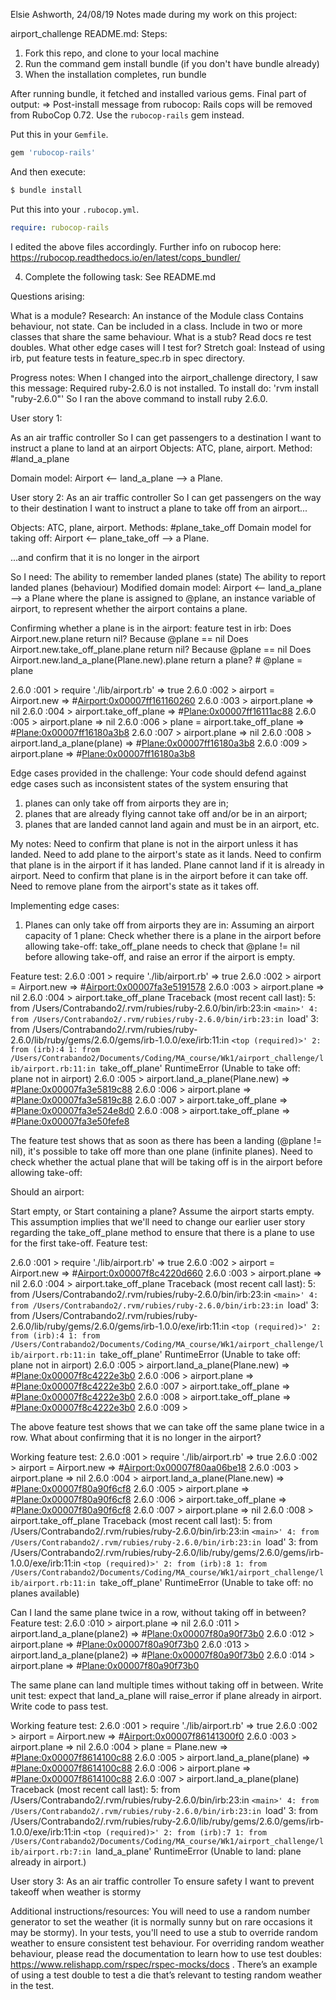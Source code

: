 Elsie Ashworth, 24/08/19
Notes made during my work on this project:

airport_challenge README.md:
Steps:
1. Fork this repo, and clone to your local machine
2. Run the command gem install bundle (if you don't have bundle already)
3. When the installation completes, run bundle

After running bundle, it fetched and installed various gems.
Final part of output:
=>
Post-install message from rubocop:
Rails cops will be removed from RuboCop 0.72. Use the `rubocop-rails` gem instead.

Put this in your `Gemfile`.

```rb
gem 'rubocop-rails'
```

And then execute:

```sh
$ bundle install
```

Put this into your `.rubocop.yml`.

```yaml
require: rubocop-rails
```

I edited the above files accordingly.
Further info on rubocop here:
https://rubocop.readthedocs.io/en/latest/cops_bundler/

4. Complete the following task:
See README.md

Questions arising:

What is a module? Research:
  An instance of the Module class
  Contains behaviour, not state.
  Can be included in a class.
  Include in two or more classes that share the same behaviour.
What is a stub?
Read docs re test doubles.
What other edge cases will I test for?
Stretch goal:
Instead of using irb, put feature tests in feature_spec.rb in spec directory.

Progress notes:
When I changed into the airport_challenge directory, I saw this message:
Required ruby-2.6.0 is not installed.
To install do: 'rvm install "ruby-2.6.0"'
So I ran the above command to install ruby 2.6.0.

User story 1:

As an air traffic controller
So I can get passengers to a destination
I want to instruct a plane to land at an airport
Objects: ATC, plane, airport.
Method: #land_a_plane

Domain model:
Airport <-- land_a_plane --> a Plane.

User story 2:
As an air traffic controller
So I can get passengers on the way to their destination
I want to instruct a plane to take off from an airport...

Objects: ATC, plane, airport.
Methods: #plane_take_off
Domain model for taking off:
Airport <-- plane_take_off --> a Plane.

...and confirm that it is no longer in the airport

So I need:
The ability to remember landed planes (state)
The ability to report landed planes (behaviour)
Modified domain model:
Airport <-- land_a_plane --> a Plane
where the plane is assigned to @plane, an instance variable of airport,
to represent whether the airport contains a plane.

Confirming whether a plane is in the airport: feature test in irb:
Does Airport.new.plane return nil? Because @plane == nil
Does Airport.new.take_off_plane.plane return nil? Because @plane == nil
Does Airport.new.land_a_plane(Plane.new).plane return a plane? # @plane = plane

2.6.0 :001 > require './lib/airport.rb'
 => true
2.6.0 :002 > airport = Airport.new
 => #<Airport:0x00007ff161160260>
2.6.0 :003 > airport.plane
 => nil
2.6.0 :004 > airport.take_off_plane
 => #<Plane:0x00007ff16111ac88>
2.6.0 :005 > airport.plane
 => nil
2.6.0 :006 > plane = airport.take_off_plane
 => #<Plane:0x00007ff16180a3b8>
2.6.0 :007 > airport.plane
 => nil
2.6.0 :008 > airport.land_a_plane(plane)
 => #<Plane:0x00007ff16180a3b8>
2.6.0 :009 > airport.plane
 => #<Plane:0x00007ff16180a3b8>

Edge cases provided in the challenge:
Your code should defend against edge cases
such as inconsistent states of the system ensuring that
1. planes can only take off from airports they are in;
2. planes that are already flying cannot take off and/or be in an airport;
3. planes that are landed cannot land again and must be in an airport,
etc.

My notes:
Need to confirm that plane is not in the airport unless it has landed.
Need to add plane to the airport's state as it lands.
Need to confirm that plane is in the airport if it has landed.
Plane cannot land if it is already in airport.
Need to confirm that plane is in the airport before it can take off.
Need to remove plane from the airport's state as it takes off.

Implementing edge cases:
1. Planes can only take off from airports they are in:
Assuming an airport capacity of 1 plane:
Check whether there is a plane in the airport before allowing take-off:
take_off_plane needs to check that @plane != nil before allowing take-off,
and raise an error if the airport is empty.

Feature test:
2.6.0 :001 > require './lib/airport.rb'
 => true
2.6.0 :002 > airport = Airport.new
 => #<Airport:0x00007fa3e5191578>
2.6.0 :003 > airport.plane
 => nil
2.6.0 :004 > airport.take_off_plane
Traceback (most recent call last):
        5: from /Users/Contrabando2/.rvm/rubies/ruby-2.6.0/bin/irb:23:in `<main>'
        4: from /Users/Contrabando2/.rvm/rubies/ruby-2.6.0/bin/irb:23:in `load'
        3: from /Users/Contrabando2/.rvm/rubies/ruby-2.6.0/lib/ruby/gems/2.6.0/gems/irb-1.0.0/exe/irb:11:in `<top (required)>'
        2: from (irb):4
        1: from /Users/Contrabando2/Documents/Coding/MA_course/Wk1/airport_challenge/lib/airport.rb:11:in `take_off_plane'
RuntimeError (Unable to take off: plane not in airport)
2.6.0 :005 > airport.land_a_plane(Plane.new)
 => #<Plane:0x00007fa3e5819c88>
2.6.0 :006 > airport.plane
 => #<Plane:0x00007fa3e5819c88>
2.6.0 :007 > airport.take_off_plane
 => #<Plane:0x00007fa3e524e8d0>
2.6.0 :008 > airport.take_off_plane
 => #<Plane:0x00007fa3e50fefe8>

The feature test shows that as soon as there has been a landing (@plane != nil),
it's possible to take off more than one plane (infinite planes).
Need to check whether the actual plane that will be taking off
is in the airport
before allowing take-off:

Should an airport:

Start empty, or
Start containing a plane?
Assume the airport starts empty.
This assumption implies that we'll need to change our earlier user story
regarding the take_off_plane method
to ensure that there is a plane to use for the first take-off.
Feature test:

2.6.0 :001 > require './lib/airport.rb'
 => true
2.6.0 :002 > airport = Airport.new
 => #<Airport:0x00007f8c4220d660>
2.6.0 :003 > airport.plane
 => nil
2.6.0 :004 > airport.take_off_plane
Traceback (most recent call last):
        5: from /Users/Contrabando2/.rvm/rubies/ruby-2.6.0/bin/irb:23:in `<main>'
        4: from /Users/Contrabando2/.rvm/rubies/ruby-2.6.0/bin/irb:23:in `load'
        3: from /Users/Contrabando2/.rvm/rubies/ruby-2.6.0/lib/ruby/gems/2.6.0/gems/irb-1.0.0/exe/irb:11:in `<top (required)>'
        2: from (irb):4
        1: from /Users/Contrabando2/Documents/Coding/MA_course/Wk1/airport_challenge/lib/airport.rb:11:in `take_off_plane'
RuntimeError (Unable to take off: plane not in airport)
2.6.0 :005 > airport.land_a_plane(Plane.new)
 => #<Plane:0x00007f8c4222e3b0>
2.6.0 :006 > airport.plane
 => #<Plane:0x00007f8c4222e3b0>
2.6.0 :007 > airport.take_off_plane
 => #<Plane:0x00007f8c4222e3b0>
2.6.0 :008 > airport.take_off_plane
 => #<Plane:0x00007f8c4222e3b0>
2.6.0 :009 >

The above feature test shows that we can take off the same plane twice in a row.
What about confirming that it is no longer in the airport?

Working feature test:
2.6.0 :001 > require './lib/airport.rb'
 => true
2.6.0 :002 > airport = Airport.new
 => #<Airport:0x00007f80aa06be18>
2.6.0 :003 > airport.plane
 => nil
2.6.0 :004 > airport.land_a_plane(Plane.new)
 => #<Plane:0x00007f80a90f6cf8>
2.6.0 :005 > airport.plane
 => #<Plane:0x00007f80a90f6cf8>
2.6.0 :006 > airport.take_off_plane
 => #<Plane:0x00007f80a90f6cf8>
2.6.0 :007 > airport.plane
 => nil
2.6.0 :008 > airport.take_off_plane
Traceback (most recent call last):
        5: from /Users/Contrabando2/.rvm/rubies/ruby-2.6.0/bin/irb:23:in `<main>'
        4: from /Users/Contrabando2/.rvm/rubies/ruby-2.6.0/bin/irb:23:in `load'
        3: from /Users/Contrabando2/.rvm/rubies/ruby-2.6.0/lib/ruby/gems/2.6.0/gems/irb-1.0.0/exe/irb:11:in `<top (required)>'
        2: from (irb):8
        1: from /Users/Contrabando2/Documents/Coding/MA_course/Wk1/airport_challenge/lib/airport.rb:11:in `take_off_plane'
RuntimeError (Unable to take off: no planes available)

Can I land the same plane twice in a row, without taking off in between?
Feature test:
2.6.0 :010 > airport.plane
 => nil
2.6.0 :011 > airport.land_a_plane(plane2)
 => #<Plane:0x00007f80a90f73b0>
2.6.0 :012 > airport.plane
 => #<Plane:0x00007f80a90f73b0>
2.6.0 :013 > airport.land_a_plane(plane2)
 => #<Plane:0x00007f80a90f73b0>
2.6.0 :014 > airport.plane
 => #<Plane:0x00007f80a90f73b0>

The same plane can land multiple times without taking off in between.
Write unit test:
 expect that land_a_plane will raise_error if plane already in airport.
Write code to pass test.

Working feature test:
2.6.0 :001 > require './lib/airport.rb'
 => true
2.6.0 :002 > airport = Airport.new
 => #<Airport:0x00007f86141300f0>
2.6.0 :003 > airport.plane
 => nil
2.6.0 :004 > plane = Plane.new
 => #<Plane:0x00007f8614100c88>
2.6.0 :005 > airport.land_a_plane(plane)
 => #<Plane:0x00007f8614100c88>
2.6.0 :006 > airport.plane
 => #<Plane:0x00007f8614100c88>
2.6.0 :007 > airport.land_a_plane(plane)
Traceback (most recent call last):
        5: from /Users/Contrabando2/.rvm/rubies/ruby-2.6.0/bin/irb:23:in `<main>'
        4: from /Users/Contrabando2/.rvm/rubies/ruby-2.6.0/bin/irb:23:in `load'
        3: from /Users/Contrabando2/.rvm/rubies/ruby-2.6.0/lib/ruby/gems/2.6.0/gems/irb-1.0.0/exe/irb:11:in `<top (required)>'
        2: from (irb):7
        1: from /Users/Contrabando2/Documents/Coding/MA_course/Wk1/airport_challenge/lib/airport.rb:7:in `land_a_plane'
RuntimeError (Unable to land: plane already in airport.)

User story 3:
As an air traffic controller
To ensure safety
I want to prevent takeoff when weather is stormy

Additional instructions/resources:
You will need to use a random number generator to set the weather
(it is normally sunny but on rare occasions it may be stormy).
In your tests, you'll need to use a stub
to override random weather to ensure consistent test behaviour.
For overriding random weather behaviour,
please read the documentation to learn how to use test doubles:
https://www.relishapp.com/rspec/rspec-mocks/docs .
There’s an example of using a test double
to test a die that’s relevant to testing random weather in the test.
